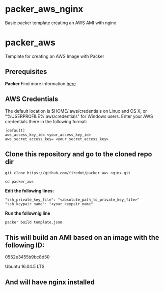 # packer_aws_nginx
Basic packer template creating an AWS AMI with nginx
# packer_aws
Template for creating an AWS Image with Packer

## Prerequisites 

**Packer** 
Find more information [here](https://www.packer.io/) 

## AWS Credentials

The default location is $HOME/.aws/credentials on Linux and OS X, or "%USERPROFILE%.aws\credentials" for Windows users.
Enter your AWS credentials there in the following format: 
```` 
[default]
aws_access_key_id= <your_access_key_id>
aws_secret_access_key= <your_secret_access_key>
````

## Clone this repository and go to the cloned repo dir
````
git clone https://github.com/firedot/packer_aws_nginx.git

cd packer_aws
````

**Edit the following lines:**

````
"ssh_private_key_file": "<absolute_path_to_private_key_file>"
"ssh_keypair_name": "<your_keypair_name"
````


**Run the follownig line** 

````
packer build template.json
````

## This will build an AMI based on an image with the following ID: 

0552e3455b9bc8d50 

Ubuntu 16.04.5 LTS



## And will have nginx installed
